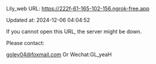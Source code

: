 Lily_web URL: https://222f-61-165-102-156.ngrok-free.app

Updated at: 2024-12-06 04:04:52

If you cannot open this URL, the server might be down.

Please contact: 

goley04@foxmail.com Or Wechat:GL_yeaH